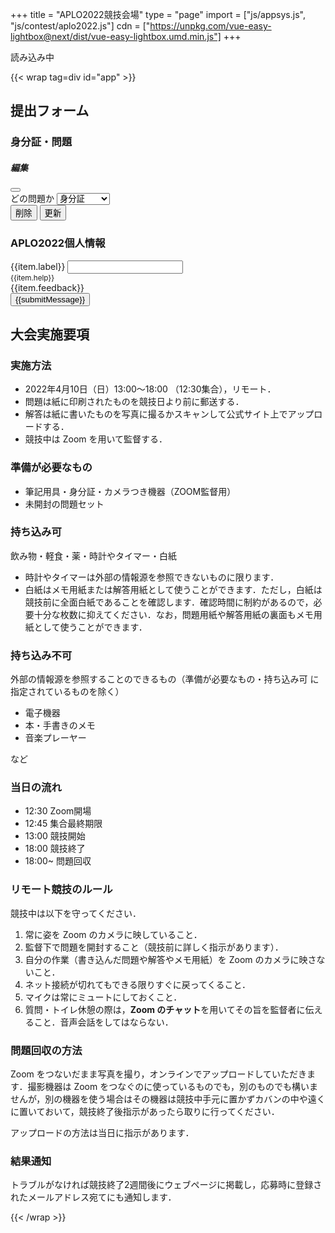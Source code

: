 +++
title = "APLO2022競技会場"
type = "page"
import = ["js/appsys.js", "js/contest/aplo2022.js"]
cdn = ["https://unpkg.com/vue-easy-lightbox@next/dist/vue-easy-lightbox.umd.min.js"]
+++

<script src="https://unpkg.com/vue@3"></script>

<div id="loading">読み込み中</div>

{{< wrap tag=div id="app" >}}

## 提出フォーム

### 身分証・問題

<template v-for="item in formAnswers">
<div class="input-group mb-3">
    <label class="input-group-text" :for="item.id"> {{ item.label }} </label>
    <input
        type="file"
        accept="image/*,.pdf"
        multiple
        class="form-control upload1"
        :id="item.id"
        @change="handleFileSelect"
    >
    <span class="input-group-text"></span>
</div>

<div :id="item.id + 'Preview'" class="prob-preview">
    <div v-for="imageItem in imageItems.filter(e => e.for == item.id)">
        <div
            @click="() => showImg(imageItem.index)"
        >
            <img :src="imageItem.src">
        </div>
        <i class="fas fa-edit fa-lg" data-bs-toggle="modal" data-bs-target="#exampleModal" @click="index = imageItem.index; selected = item.id; imageSelected = imageItem.src;"></i>
    </div>
</div>

</template>

<!-- Modal -->
<div class="modal fade" id="exampleModal" tabindex="-1" aria-labelledby="editFormAnswers" aria-hidden="true">
  <div class="modal-dialog">
    <div class="modal-content">
      <div class="modal-header">
        <h5 class="modal-title" id="editFormAnswers">編集</h5>
        <button type="button" class="btn-close" data-bs-dismiss="modal" aria-label="Close"></button>
      </div>
      <div class="modal-body">
        <div class="mb-3">
            <div class="prob-preview" @click="() => showImg(index)">
               <img :src="imageSelected">
            </div>
            <label class="form-label">どの問題か</label>
            <select class="form-select" v-model="selected">
                <option value="idcard">身分証</option>
                <option :value="`prob${i+1}`" v-for="(prob, i) in Array(5)">問題{{i+1}}</option>
            </select>
        </div>
      </div>
      <div class="modal-footer">
        <button type="button" class="btn btn-danger" data-bs-dismiss="modal" @click="removeImg(imageItems[index].key, imageItems[index].src)">削除</button>
        <button type="button" class="btn btn-primary ms-auto" data-bs-dismiss="modal" @click="editDB(imageItems[index].key, {for: selected})">更新</button>
      </div>
    </div>
  </div>
</div>
<vue-easy-lightbox
    :visible="visible"
    :imgs="imageItems"
    :index="index"
    @hide="handleHide"
></vue-easy-lightbox>

### APLO2022個人情報

<div id="app-cont-info" class="mb-4">
    <form @submit.prevent="submit" class="needs-validation">
        <div class="mb-3"
            :class="{'was-validated': !item.disabled && item.required !== false, 'form-check': item.type === 'checkbox'}"
            v-for="item in form"
        >
            <label
                :class="item.type === 'checkbox' ? 'form-check-label' : 'form-label'"
                :for="`input-${item.id}`"
            >{{item.label}}</label>
            <input
                :class="item.type === 'checkbox' ? 'form-check-input' : 'form-control'"
                :disabled="item.disabled || false"
                :required="item.required !== false"
                :type="item.type || 'text'"
                :pattern="item.pattern"
                :min="item.min" :id="`input-${item.id}`"
                :aria-describedby="`input-${item.id}Help`"
                v-model="edit[item.id]"
            >
            <small :id="`input-${item.id}Help`" class="form-text text-muted">{{item.help}}</small>
            <div class="invalid-feedback" v-if="item.feedback">{{item.feedback}}</div>
        </div>
        <button type="submit" class="btn btn-primary">{{submitMessage}}</button>
      </form>
</div>

## 大会実施要項

### 実施方法

- 2022年4月10日（日）13:00～18:00 （12:30集合），リモート．
- 問題は紙に印刷されたものを競技日より前に郵送する．
- 解答は紙に書いたものを写真に撮るかスキャンして公式サイト上でアップロードする．
- 競技中は Zoom を用いて監督する．

### 準備が必要なもの

- 筆記用具・身分証・カメラつき機器（ZOOM監督用）
- 未開封の問題セット

### 持ち込み可

飲み物・軽食・薬・時計やタイマー・白紙

- 時計やタイマーは外部の情報源を参照できないものに限ります．
- 白紙はメモ用紙または解答用紙として使うことができます．ただし，白紙は競技前に全面白紙であることを確認します．確認時間に制約があるので，必要十分な枚数に抑えてください．なお，問題用紙や解答用紙の裏面もメモ用紙として使うことができます．

### 持ち込み不可

外部の情報源を参照することのできるもの（準備が必要なもの・持ち込み可 に指定されているものを除く）

- 電子機器
- 本・手書きのメモ
- 音楽プレーヤー

など

### 当日の流れ

- 12:30 Zoom開場
- 12:45 集合最終期限
- 13:00 競技開始
- 18:00 競技終了
- 18:00~ 問題回収

### リモート競技のルール

競技中は以下を守ってください．

1. 常に姿を Zoom のカメラに映していること．
1. 監督下で問題を開封すること（競技前に詳しく指示があります）．
1. 自分の作業（書き込んだ問題や解答やメモ用紙）を Zoom のカメラに映さないこと．
1. ネット接続が切れてもできる限りすぐに戻ってくること．
1. マイクは常にミュートにしておくこと．
1. 質問・トイレ休憩の際は，**Zoom のチャット**を用いてその旨を監督者に伝えること．音声会話をしてはならない．

### 問題回収の方法

Zoom をつないだまま写真を撮り，オンラインでアップロードしていただきます．撮影機器は Zoom をつなぐのに使っているものでも，別のものでも構いませんが，別の機器を使う場合はその機器は競技中手元に置かずカバンの中や遠くに置いておいて，競技終了後指示があったら取りに行ってください．

アップロードの方法は当日に指示があります．

### 結果通知

トラブルがなければ競技終了2週間後にウェブページに掲載し，応募時に登録されたメールアドレス宛てにも通知します．

{{< /wrap >}}

<style lang='scss'>
    .form-text{
        display: block
    }

    .vel-img-title{
        font-size: x-large;
        color: white;
        opacity: 1;
    }

</style>
